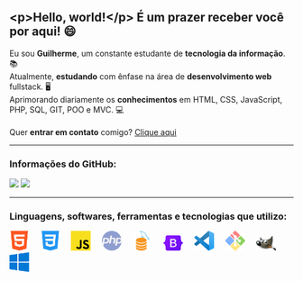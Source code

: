 ## &lt;p&gt;Hello, world!&lt;/p&gt; É um prazer receber você por aqui! 😄

Eu sou **Guilherme**, um constante estudante de **tecnologia da informação**. 📚<br>
Atualmente, **estudando** com ênfase na área de **desenvolvimento web** fullstack. 🖥<br>
Aprimorando diariamente os **conhecimentos** em HTML, CSS, JavaScript, PHP, SQL, GIT, POO e MVC. 💻<br><br>
Quer **entrar em contato** comigo? [Clique aqui](https://guilhermecastelo.github.io/)

<hr>

### Informações do GitHub:
<div>
  <img height="162em" src="https://github-readme-stats.vercel.app/api/top-langs/?username=GuilhermeCastelo&layout=compact&theme=react&locale=pt-br&border_radius=5&hide_border=true">

<img height="162em" src="https://github-readme-stats.vercel.app/api?username=GuilhermeCastelo&layout=compact&theme=react&locale=pt-br&border_radius=8&hide_border=true">
</div>

<hr>

### Linguagens, softwares, ferramentas e tecnologias que utilizo:
<div>
  <img src="icons/html.png" width="35" heigth="35" title="HTML5">&nbsp;&nbsp;&nbsp;&nbsp;
  <img src="icons/css.png" width="35" heigth="35" title="CSS3">&nbsp;&nbsp;&nbsp;&nbsp;
  <img src="icons/js.png" width="35" heigth="35" title="JavaScript">&nbsp;&nbsp;&nbsp;&nbsp;
  <img src="icons/php.png" width="35" heigth="35" title="PHP">&nbsp;&nbsp;&nbsp;&nbsp;
  <img src="icons/mysql.png" width="35" heigth="35" title="MySQL">&nbsp;&nbsp;&nbsp;&nbsp;
  <img src="icons/bootstrap.png" width="35" heigth="35" title="Bootstrap">&nbsp;&nbsp;&nbsp;&nbsp;
  <img src="icons/vscode.png" width="35" heigth="35" title="Visual Studio Code">&nbsp;&nbsp;&nbsp;&nbsp;
  <img src="icons/git.png" width="35" heigth="35" title="GIT">&nbsp;&nbsp;&nbsp;&nbsp;
  <img src="icons/gimp.png" width="35" heigth="35" title="Editor de imagens GIMP">&nbsp;&nbsp;&nbsp;&nbsp;
  <img src="icons/windows.png" width="35" heigth="35" title="Windows">&nbsp;&nbsp;&nbsp;&nbsp;
</div>
